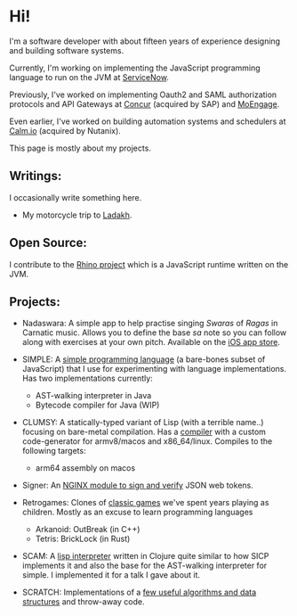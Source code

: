 # Hi!

I'm a software developer with about fifteen years of experience designing and building software systems.

Currently, I'm working on implementing the JavaScript programming language to run on the JVM at [ServiceNow](https://www.servicenow.com).

Previously, I've worked on implementing Oauth2 and SAML authorization protocols and API Gateways at [Concur](https://www.concur.com) (acquired by SAP) and [MoEngage](https://www.moengage.com). 

Even earlier, I've worked on building automation systems and schedulers at [Calm.io](https://www.nutanix.com/products/cloud-manager/self-service) (acquired by Nutanix).

This page is mostly about my projects.

## Writings:

I occasionally write something here.

- My motorcycle trip to [Ladakh](ladakh/).

## Open Source:

I contribute to the [Rhino project](https://github.com/mozilla/rhino/commits/master/?author=0xe) which is a JavaScript runtime written on the JVM.

## Projects:

- Nadaswara: A simple app to help practise singing _Swaras_ of _Ragas_ in Carnatic music. Allows you to define the base *sa* note so you can follow along with exercises at your own pitch. Available on the [iOS app store](https://appstoreconnect.apple.com/apps/6749471155/distribution/info).

- SIMPLE: A [simple programming language](https://github.com/0xe/simple) (a bare-bones subset of JavaScript) that I use for experimenting with language implementations. Has two implementations currently:
  * AST-walking interpreter in Java
  * Bytecode compiler for Java (WIP)

- CLUMSY: A statically-typed variant of Lisp (with a terrible name..) focusing on bare-metal compilation. Has a [compiler](https://github.com/0xe/clumsy) with a custom code-generator for armv8/macos and x86_64/linux. Compiles to the following targets:
  * arm64 assembly on macos

- Signer: An [NGINX module to sign and verify](https://github.com/0xe/signer) JSON web tokens.

- Retrogames: Clones of [classic games](https://github.com/0xe/retrogames) we've spent years playing as children. Mostly as an excuse to learn programming languages
  * Arkanoid: OutBreak (in C++)
  * Tetris: BrickLock (in Rust)
  
- SCAM: A [lisp interpreter](https://github.com/0xe/scam) written in Clojure quite similar to how SICP implements it and also the base for the AST-walking interpreter for simple. I implemented it for a talk I gave about it.

- SCRATCH: Implementations of a [few useful algorithms and data structures](https://github.com/0xe/scratch) and throw-away code.


